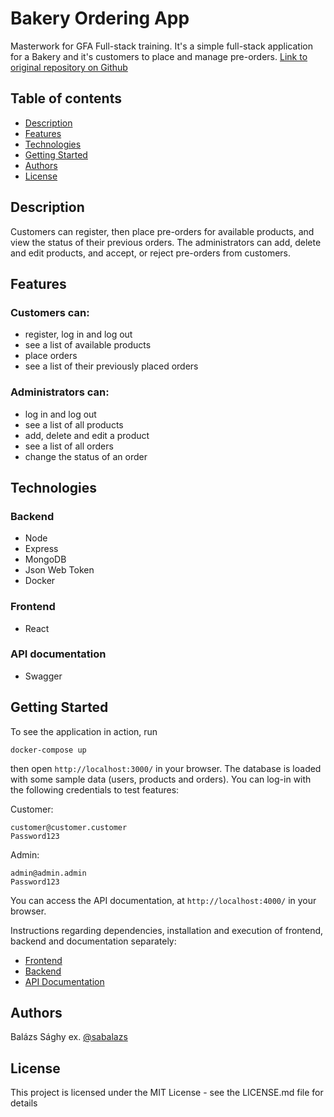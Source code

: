 # Bakery Ordering App
Masterwork for GFA Full-stack training. It's a simple full-stack application for a Bakery and it's customers to place and manage pre-orders. [Link to original repository on Github](https://github.com/green-fox-academy/sabalazs_masterwork)

## Table of contents
* [Description](#description)
* [Features](#features)
* [Technologies](#technologies)
* [Getting Started](#getting-started)
* [Authors](#authors)
* [License](#license)

## Description

Customers can register, then place pre-orders for available products, and view the status of their previous orders. The administrators can add, delete and edit products, and accept, or reject pre-orders from customers.

## Features
### Customers can:
- register, log in and log out
- see a list of available products
- place orders
- see a list of their previously placed orders
### Administrators can:
- log in and log out
- see a list of all products
- add, delete and edit a product
- see a list of all orders
- change the status of an order

## Technologies
### Backend
- Node
- Express
- MongoDB
- Json Web Token
- Docker
### Frontend
- React

### API documentation
- Swagger

## Getting Started

To see the application in action, run
```
docker-compose up
```
then open ```http://localhost:3000/``` in your browser. The database is loaded with some sample data (users, products and orders). You can log-in with the following credentials to test features:

Customer:
```
customer@customer.customer
Password123
```
Admin:
```
admin@admin.admin
Password123
```
You can access the API documentation, at ```http://localhost:4000/``` in your browser.

Instructions regarding dependencies, installation and execution of frontend, backend and documentation separately:
- [Frontend](frontend/README.md)
- [Backend](backend/README.md)
- [API Documentation](api-documentation/README.md)

## Authors

Balázs Sághy
ex. [@sabalazs](https://github.com/sabalazs)

## License

This project is licensed under the MIT License - see the LICENSE.md file for details